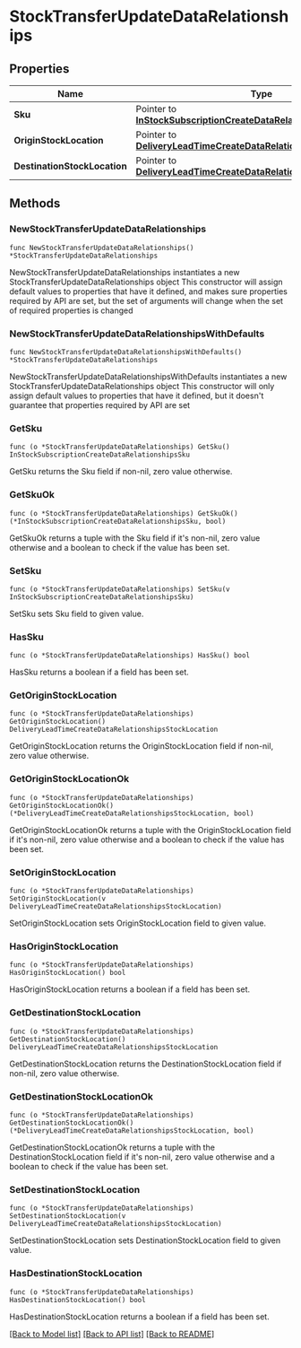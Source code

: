 # StockTransferUpdateDataRelationships

## Properties

Name | Type | Description | Notes
------------ | ------------- | ------------- | -------------
**Sku** | Pointer to [**InStockSubscriptionCreateDataRelationshipsSku**](InStockSubscriptionCreateDataRelationshipsSku.md) |  | [optional] 
**OriginStockLocation** | Pointer to [**DeliveryLeadTimeCreateDataRelationshipsStockLocation**](DeliveryLeadTimeCreateDataRelationshipsStockLocation.md) |  | [optional] 
**DestinationStockLocation** | Pointer to [**DeliveryLeadTimeCreateDataRelationshipsStockLocation**](DeliveryLeadTimeCreateDataRelationshipsStockLocation.md) |  | [optional] 

## Methods

### NewStockTransferUpdateDataRelationships

`func NewStockTransferUpdateDataRelationships() *StockTransferUpdateDataRelationships`

NewStockTransferUpdateDataRelationships instantiates a new StockTransferUpdateDataRelationships object
This constructor will assign default values to properties that have it defined,
and makes sure properties required by API are set, but the set of arguments
will change when the set of required properties is changed

### NewStockTransferUpdateDataRelationshipsWithDefaults

`func NewStockTransferUpdateDataRelationshipsWithDefaults() *StockTransferUpdateDataRelationships`

NewStockTransferUpdateDataRelationshipsWithDefaults instantiates a new StockTransferUpdateDataRelationships object
This constructor will only assign default values to properties that have it defined,
but it doesn't guarantee that properties required by API are set

### GetSku

`func (o *StockTransferUpdateDataRelationships) GetSku() InStockSubscriptionCreateDataRelationshipsSku`

GetSku returns the Sku field if non-nil, zero value otherwise.

### GetSkuOk

`func (o *StockTransferUpdateDataRelationships) GetSkuOk() (*InStockSubscriptionCreateDataRelationshipsSku, bool)`

GetSkuOk returns a tuple with the Sku field if it's non-nil, zero value otherwise
and a boolean to check if the value has been set.

### SetSku

`func (o *StockTransferUpdateDataRelationships) SetSku(v InStockSubscriptionCreateDataRelationshipsSku)`

SetSku sets Sku field to given value.

### HasSku

`func (o *StockTransferUpdateDataRelationships) HasSku() bool`

HasSku returns a boolean if a field has been set.

### GetOriginStockLocation

`func (o *StockTransferUpdateDataRelationships) GetOriginStockLocation() DeliveryLeadTimeCreateDataRelationshipsStockLocation`

GetOriginStockLocation returns the OriginStockLocation field if non-nil, zero value otherwise.

### GetOriginStockLocationOk

`func (o *StockTransferUpdateDataRelationships) GetOriginStockLocationOk() (*DeliveryLeadTimeCreateDataRelationshipsStockLocation, bool)`

GetOriginStockLocationOk returns a tuple with the OriginStockLocation field if it's non-nil, zero value otherwise
and a boolean to check if the value has been set.

### SetOriginStockLocation

`func (o *StockTransferUpdateDataRelationships) SetOriginStockLocation(v DeliveryLeadTimeCreateDataRelationshipsStockLocation)`

SetOriginStockLocation sets OriginStockLocation field to given value.

### HasOriginStockLocation

`func (o *StockTransferUpdateDataRelationships) HasOriginStockLocation() bool`

HasOriginStockLocation returns a boolean if a field has been set.

### GetDestinationStockLocation

`func (o *StockTransferUpdateDataRelationships) GetDestinationStockLocation() DeliveryLeadTimeCreateDataRelationshipsStockLocation`

GetDestinationStockLocation returns the DestinationStockLocation field if non-nil, zero value otherwise.

### GetDestinationStockLocationOk

`func (o *StockTransferUpdateDataRelationships) GetDestinationStockLocationOk() (*DeliveryLeadTimeCreateDataRelationshipsStockLocation, bool)`

GetDestinationStockLocationOk returns a tuple with the DestinationStockLocation field if it's non-nil, zero value otherwise
and a boolean to check if the value has been set.

### SetDestinationStockLocation

`func (o *StockTransferUpdateDataRelationships) SetDestinationStockLocation(v DeliveryLeadTimeCreateDataRelationshipsStockLocation)`

SetDestinationStockLocation sets DestinationStockLocation field to given value.

### HasDestinationStockLocation

`func (o *StockTransferUpdateDataRelationships) HasDestinationStockLocation() bool`

HasDestinationStockLocation returns a boolean if a field has been set.


[[Back to Model list]](../README.md#documentation-for-models) [[Back to API list]](../README.md#documentation-for-api-endpoints) [[Back to README]](../README.md)



